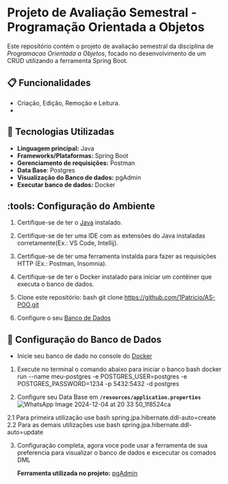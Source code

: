 # Projeto de Avaliação Semestral - Programação Orientada a Objetos

Este repositório contém o projeto de avaliação semestral da disciplina de *Programacao Orientada a Objetos*, focado no desenvolvimento de um CRUD utilizando a ferramenta Spring Boot.

## :clipboard: Funcionalidades

- Criação, Edição, Remoção e Leitura.
- 
## :rocket: Tecnologias Utilizadas

- **Linguagem principal:** Java
- **Frameworks/Plataformas:** Spring Boot
- **Gerenciamento de requisições:** Postman
- **Data Base**: Postgres
- **Visualização do Banco de dados:** pgAdmin
- **Executar banco de dados:** Docker

## :tools: Configuração do Ambiente

1. Certifique-se de ter o [Java](https://docs.oracle.com/en/java/) instalado.
2. Certifique-se de ter uma IDE com as extensões do Java instaladas corretamente(Ex.: VS Code, Intellij).
3. Certifique-se de ter uma ferramenta instalda para fazer as requisições HTTP (Ex.: Postman, Insomnia).
4. Certifique-se de ter o Docker instalado para iniciar um contêiner que executa o banco de dados.
   
6. Clone este repositório:
   bash
   git clone https://github.com/1Patricio/AS-POO.git

7. Configure o seu [Banco de Dados]((https://www.postgresql.org/docs/))

## 📄 Configuração do Banco de Dados

- Inicie seu banco de dado no console do [Docker](https://docs.docker.com/)

1. Execute no terminal o comando abaixo para iniciar o banco
   bash
   docker run --name meu-postgres -e POSTGRES_USER=postgres -e POSTGRES_PASSWORD=1234 -p 5432:5432 -d postgres

2. Configure seu Data Base em **`/resources/application.properties `**
![WhatsApp Image 2024-12-04 at 20 33 50_1f8524ca](https://github.com/user-attachments/assets/41f4cedf-3007-4b82-b469-f73f08ef96bb)

2.1 Para primeira utilização use 
   bash
   spring.jpa.hibernate.ddl-auto=create
2.2 Para as demais utilizações use
   bash 
   spring.jpa.hibernate.ddl-auto=update

3. Configuração completa, agora voce pode usar a ferramenta de sua preferencia para visualizar o banco de dados e excecutar os comados DML

   **Ferramenta utilizada no projeto:** [pgAdmin](https://www.pgadmin.org/download/)
